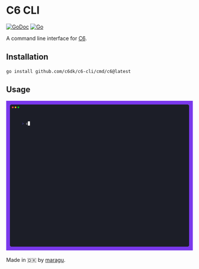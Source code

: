 # C6 CLI

[![GoDoc](https://pkg.go.dev/badge/github.com/c6dk/c6-cli)](https://pkg.go.dev/github.com/c6dk/c6-cli)
[![Go](https://github.com/c6dk/c6-cli/actions/workflows/ci.yml/badge.svg)](https://github.com/c6dk/c6-cli/actions/workflows/ci.yml)

A command line interface for [C6](https://www.c6.dk).

## Installation

```shell
go install github.com/c6dk/c6-cli/cmd/c6@latest
```

## Usage

![demo.gif](docs/demo.gif)

Made in 🇩🇰 by [maragu](https://www.maragu.dk/).
